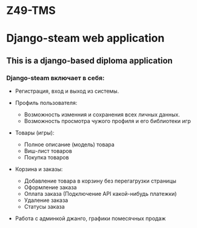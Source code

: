 # Z49-TMS

# Django-steam web application
## This is a django-based diploma application

### Django-steam включает в себя:
* Регистрация, вход и выход из системы.
* Профиль пользователя:
  * Возможность изменния и сохранения всех личных данных.
  * Возможность просмотра чужого профиля и его библиотеки игр
* Товары (игры):
  * Полное описание (модель) товара
  * Виш-лист товаров
  * Покупка товаров

* Корзина и заказы:
  * Добавление товара в корзину без перегагрузки страницы
  * Оформление заказа
  * Оплата заказа (Подключение API какой-нибудь платежки)
  * Удаление заказа
  * Статусы заказа

* Работа с админкой джанго, графики помесячных продаж
